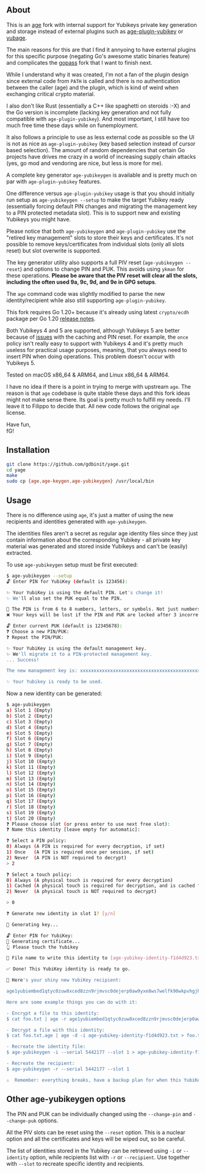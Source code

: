 ## About

This is an [age](https://github.com/FiloSottile/age) fork with internal support for Yubikeys private key generation and storage instead of external plugins such as [age-plugin-yubikey](https://github.com/str4d/age-plugin-yubikey) or [yubage](https://github.com/tv42/yubage).

The main reasons for this are that I find it annyoing to have external plugins for this specific purpose (negating Go's awesome static binaries feature) and complicates the [gopass](https://www.gopass.pw/) fork that I want to finish next.

While I understand why it was created, I'm not a fan of the plugin design since external code from `PATH` is called and there is no authentication between the caller (age) and the plugin, which is kind of weird when exchanging critical crypto material.

I also don't like Rust (essentially a C++ like spaghetti on steroids :-X) and the Go version is incomplete (lacking key generation and not fully compatible with `age-plugin-yubikey`). And most important, I still have too much free time these days while on funemployment.

It also follows a principle to use as less external code as possible so the UI is not as nice as `age-plugin-yubikey` (key based selection instead of cursor based selection). The amount of random dependencies that certain Go projects have drives me crazy in a world of increasing supply chain attacks (yes, go mod and vendoring are nice, but less is more for me).

A complete key generator `age-yubikeygen` is available and is pretty much on par with `age-plugin-yubikey` features.

One difference versus `age-plugin-yubikey` usage is that you should initially run setup as `age-yubikeygen --setup` to make the target Yubikey ready (essentially forcing default PIN changes and migrating the management key to a PIN protected metadata slot). This is to support new and existing Yubikeys you might have.

Please notice that both `age-yubikeygen` and `age-plugin-yubikey` use the "retired key management" slots to store their keys and certificates. It's not possible to remove keys/certificates from individual slots (only all slots reset) but slot overwrite is supported.

The key generator utility also supports a full PIV reset (`age-yubikeygen --reset`) and options to change PIN and PUK. This avoids using `ykman` for these operations. **Please be aware that the PIV reset will clear all the slots, including the often used 9a, 9c, 9d, and 9e in GPG setups**. 

The `age` command code was slightly modified to parse the new identity/recipient while also still supporting `age-plugin-yubikey`.

This fork requires Go 1.20+ because it's already using latest `crypto/ecdh` package per Go 1.20 [release notes](https://go.dev/doc/go1.20#crypto/ecdh).

Both Yubikeys 4 and 5 are supported, although Yubikeys 5 are better because of [issues](https://github.com/go-piv/piv-go/issues/47) with the caching and PIN reset. For example, the `once` policy isn't really easy to support with Yubikeys 4 and it's pretty much useless for practical usage purposes, meaning, that you always need to insert PIN when doing operations. This problem doesn't occur with Yubikeys 5.

Tested on macOS x86_64 & ARM64, and Linux x86_64 & ARM64.

I have no idea if there is a point in trying to merge with upstream `age`. The reason is that `age` codebase is quite stable these days and this fork ideas might not make sense there. Its goal is pretty much to fulfill my needs. I'll leave it to Filippo to decide that. All new code follows the original `age` license.

Have fun,  
fG!

## Installation

```bash
git clone https://github.com/gdbinit/yage.git
cd yage
make
sudo cp {age,age-keygen,age-yubikeygen} /usr/local/bin
```

## Usage

There is no difference using `age`, it's just a matter of using the new recipients and identities generated with `age-yubikeygen`.

The identities files aren't a secret as regular age identity files since they just contain information about the corresponding Yubikey - all private key material was generated and stored inside Yubikeys and can't be (easily) extracted.

To use `age-yubikeygen` setup must be first executed:

```bash
$ age-yubikeygen --setup
🔓 Enter PIN for YubiKey (default is 123456): 

✨ Your YubiKey is using the default PIN. Let's change it!
✨ We'll also set the PUK equal to the PIN.

🔐 The PIN is from 6 to 8 numbers, letters, or symbols. Not just numbers!
❌ Your keys will be lost if the PIN and PUK are locked after 3 incorrect tries.

🔓 Enter current PUK (default is 12345678):  
❓ Choose a new PIN/PUK:  
❓ Repeat the PIN/PUK: 

✨ Your YubiKey is using the default management key.
✨ We'll migrate it to a PIN-protected management key.
... Success!

The new management key is: xxxxxxxxxxxxxxxxxxxxxxxxxxxxxxxxxxxxxxxxxxxxxxxx

✨ Your Yubikey is ready to be used.

```

Now a new identity can be generated:

```bash
$ age-yubikeygen
a) Slot 1 (Empty)
b) Slot 2 (Empty)
c) Slot 3 (Empty)
d) Slot 4 (Empty)
e) Slot 5 (Empty)
f) Slot 6 (Empty)
g) Slot 7 (Empty)
h) Slot 8 (Empty)
i) Slot 9 (Empty)
j) Slot 10 (Empty)
k) Slot 11 (Empty)
l) Slot 12 (Empty)
m) Slot 13 (Empty)
n) Slot 14 (Empty)
o) Slot 15 (Empty)
p) Slot 16 (Empty)
q) Slot 17 (Empty)
r) Slot 18 (Empty)
s) Slot 19 (Empty)
t) Slot 20 (Empty)
❓ Please choose slot (or press enter to use next free slot): 
❓ Name this identity [leave empty for automatic]:  

❓ Select a PIN policy:
0) Always (A PIN is required for every decryption, if set)
1) Once   (A PIN is required once per session, if set)
2) Never  (A PIN is NOT required to decrypt)
> 2

❓ Select a touch policy:
0) Always (A physical touch is required for every decryption)
1) Cached (A physical touch is required for decryption, and is cached for 15 seconds)
2) Never  (A physical touch is NOT required to decrypt)

> 0

❓ Generate new identity in slot 1? [y/n] 

🎲 Generating key...

🔓 Enter PIN for YubiKey: 
🔏 Generating certificate...
👆 Please touch the Yubikey

📝 File name to write this identity to [age-yubikey-identity-f1d4d923.txt]: 

✅ Done! This YubiKey identity is ready to go.

🔑 Here's your shiny new YubiKey recipient:

age1yubiembed1qtyc0zuw8xced8zzn9rjmvsc0dejerp0aw9yxe8ws7welfk90wkpvhgjhyr

Here are some example things you can do with it:

- Encrypt a file to this identity:
$ cat foo.txt | age -r age1yubiembed1qtyc0zuw8xced8zzn9rjmvsc0dejerp0aw9yxe8ws7welfk90wkpvhgjhyr -o foo.txt.age

- Decrypt a file with this identity:
$ cat foo.txt.age | age -d -i age-yubikey-identity-f1d4d923.txt > foo.txt

- Recreate the identity file:
$ age-yubikeygen -i --serial 5442177 --slot 1 > age-yubikey-identity-f1d4d923.txt

- Recreate the recipient:
$ age-yubikeygen -r --serial 5442177 --slot 1

⚠️  Remember: everything breaks, have a backup plan for when this YubiKey does.

```

## Other age-yubikeygen options

The PIN and PUK can be individually changed using the `--change-pin` and `--change-puk` options.

All the PIV slots can be reset using the `--reset` option. This is a nuclear option and all the certificates and keys will be wiped out, so be careful.

The list of identities stored in the Yubikey can be retrieved using `-i` or `--identity` option, while recipients list with `-r` or `--recipient`. Use together with `--slot` to recreate specific identity and recipients.
